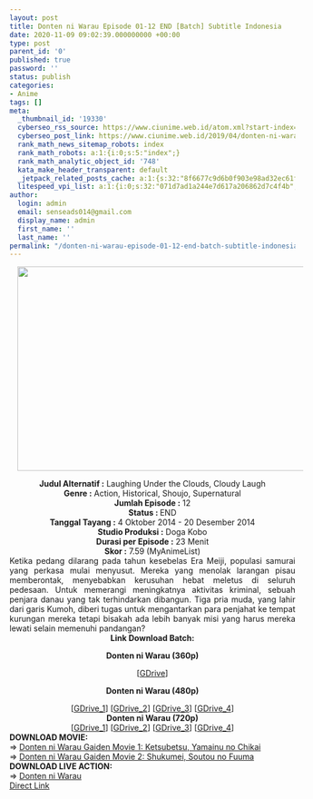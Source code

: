```yaml
---
layout: post
title: Donten ni Warau Episode 01-12 END [Batch] Subtitle Indonesia
date: 2020-11-09 09:02:39.000000000 +00:00
type: post
parent_id: '0'
published: true
password: ''
status: publish
categories:
- Anime
tags: []
meta:
  _thumbnail_id: '19330'
  cyberseo_rss_source: https://www.ciunime.web.id/atom.xml?start-index=2251&max-results=150
  cyberseo_post_link: https://www.ciunime.web.id/2019/04/donten-ni-warau-episode-01-12-end-batch.html
  rank_math_news_sitemap_robots: index
  rank_math_robots: a:1:{i:0;s:5:"index";}
  rank_math_analytic_object_id: '748'
  kata_make_header_transparent: default
  _jetpack_related_posts_cache: a:1:{s:32:"8f6677c9d6b0f903e98ad32ec61f8deb";a:2:{s:7:"expires";i:1645472775;s:7:"payload";a:0:{}}}
  litespeed_vpi_list: a:1:{i:0;s:32:"071d7ad1a244e7d617a206862d7c4f4b";}
author:
  login: admin
  email: senseads014@gmail.com
  display_name: admin
  first_name: ''
  last_name: ''
permalink: "/donten-ni-warau-episode-01-12-end-batch-subtitle-indonesia/"
---
```

<div class="separator" style="clear: both; text-align: center;"><a href="https://2.bp.blogspot.com/-dMeLh97ta6E/XK7_u7NSB5I/AAAAAAAAOyU/6bmo_sX6zUIwUzryT0rK08Z0Kui3uGmvQCLcBGAs/s1600/Donten%2Bni%2BWarau.jpg" style="margin-left: 1em; margin-right: 1em;"><img border="0" data-original-height="720" data-original-width="1280" height="360" src="{{ site.baseurl }}/assets/2020/11/Donten%2Bni%2BWarau.jpg" width="640" /></a></div>
<p>
<div style="text-align: center;"><b>Judul</b><b><b> Alternatif</b> :</b> Laughing Under the Clouds, Cloudy Laugh</div>
<div style="text-align: center;"><b><b>Genre :</b></b> Action, Historical, Shoujo, Supernatural</div>
<div style="text-align: center;"><b>Jumlah Episode :</b> 12<br /><b>Status :&nbsp;</b>END<br /><b>Tanggal Tayang :</b> 4 Oktober 2014 - 20 Desember 2014<br /><b>Studio Produksi :</b> Doga Kobo<br /><b>Durasi per Episode :</b> 23 Menit</div>
<div style="text-align: center;"><b>Skor :</b> 7.59 (MyAnimeList)</div>
<div style="text-align: center;"></div>
<div style="text-align: justify;">Ketika pedang dilarang pada tahun kesebelas Era Meiji, populasi samurai yang perkasa mulai menyusut. Mereka yang menolak larangan pisau memberontak, menyebabkan kerusuhan hebat meletus di seluruh pedesaan. Untuk memerangi meningkatnya aktivitas kriminal, sebuah penjara danau yang tak terhindarkan dibangun. Tiga pria muda, yang lahir dari garis Kumoh, diberi tugas untuk mengantarkan para penjahat ke tempat kurungan mereka tetapi bisakah ada lebih banyak misi yang harus mereka lewati selain memenuhi pandangan?</div>
<div style="text-align: justify;"></div>
<div style="text-align: justify;"></div>
<div style="text-align: center;"><b>Link Download Batch:</b></div>
<div style="text-align: center;">
<div style="text-align: center;"></div>
<p><b>Donten ni Warau (360p)</b>
<div style="text-align: center;">[<a href="https://drive.google.com/uc?id=1mH7aUvcmD3Fp_VLUfGwbSsr-4QuKjZ4-" target="_blank" rel="noopener">GDrive</a>]</div>
<p><b>Donten ni Warau (480p)</b></div>
<div style="text-align: center;">[<a href="https://drive.google.com/uc?id=1CnoXfIFrSESnUFRGAwS7_565klfQGV6b" target="_blank" rel="noopener">GDrive_1</a>] [<a href="https://drive.google.com/uc?id=1Q6SdXoYGtNEgQbK3XJPyQu-X170XWltu" target="_blank" rel="noopener">GDrive_2</a>] [<a href="https://drive.google.com/uc?id=1H6NOKqG6lsZyPhBd3dERxeVrcad9m8tX" target="_blank" rel="noopener">GDrive_3</a>] [<a href="https://drive.google.com/uc?id=1xu1ZZa6ZoWPcD7PEby6BXbVyiGR_uVkl" target="_blank" rel="noopener">GDrive_4</a>]</div>
<div style="text-align: center;"><b>Donten ni Warau (720p)</b><br />[<a href="https://drive.google.com/uc?id=1S5r8q1GnKG05xP_IjGzCYlVV8qX97E3R" target="_blank" rel="noopener">GDrive_1</a>] [<a href="https://drive.google.com/uc?id=1wS0uJiinM51MhXYrtZKROMU9CCuQBs7k" target="_blank" rel="noopener">GDrive_2</a>] [<a href="https://drive.google.com/uc?id=1FEOeZtKEFU4Yp6_mq2443AjZrq6M128N" target="_blank" rel="noopener">GDrive_3</a>] [<a href="https://drive.google.com/uc?id=1BhweCFyzKXWMSbIFAgBbD7qWGtgTyCE8" target="_blank" rel="noopener">GDrive_4</a>]
<div style="text-align: left;"></div>
<div style="text-align: left;"></div>
<div style="text-align: left;">
<div style="text-align: left;"><b>DOWNLOAD MOVIE:</b></div>
<div style="text-align: left;"></div>
<div style="text-align: left;">=&gt;&nbsp;<a href="https://www.ciunime.web.id/2019/12/donten-ni-warau-gaiden-ketsubetsu.html" target="_blank" rel="noopener">Donten ni Warau Gaiden Movie 1: Ketsubetsu, Yamainu no Chikai</a></div>
<div style="text-align: left;">=&gt;&nbsp;<a href="https://www.ciunime.web.id/2020/11/donten-ni-warau-gaiden-movie-2-shukumei.html" target="_blank" rel="noopener">Donten ni Warau Gaiden Movie 2: Shukumei, Soutou no Fuuma</a></div>
<div style="text-align: left;"></div>
</div>
<div style="text-align: left;"><b>DOWNLOAD LIVE ACTION:</b></div>
<div style="text-align: left;"></div>
<div style="text-align: left;">=&gt;&nbsp;<a href="https://www.ciunime.web.id/2019/01/donten-ni-warau-live-action-subtitle.html" target="_blank" rel="noopener">Donten ni Warau</a></div>
<div style="text-align: left;"></div>
</div>
<link rel="stylesheet" href="https://cdnjs.cloudflare.com/ajax/libs/font-awesome/4.7.0/css/font-awesome.min.css" />
<div class="divbtn"> <a href="https://handymansurrender.com/fihup8buzv?key=94550f7ce39444073321dde3b8782f97" class="btn"><i class="fa fa-download"></i> Direct Link</a> </div>
